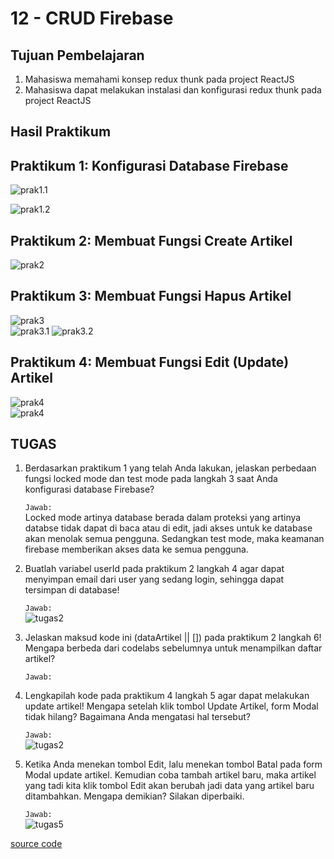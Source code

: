 # 12 - CRUD Firebase
## Tujuan Pembelajaran

1. Mahasiswa memahami konsep redux thunk pada project ReactJS
2. Mahasiswa dapat melakukan instalasi dan konfigurasi redux thunk pada project ReactJS

## Hasil Praktikum
## Praktikum 1: Konfigurasi Database Firebase

![prak1.1](img/prak1.1.png)

![prak1.2](img/prak1.2.png)

## Praktikum 2: Membuat Fungsi Create Artikel

![prak2](img/prak2.png)

## Praktikum 3: Membuat Fungsi Hapus Artikel

![prak3](img/prak3.png)  
![prak3.1](img/prak3.1.png)
![prak3.2](img/prak3.2.png)  

## Praktikum 4: Membuat Fungsi Edit (Update) Artikel

![prak4](img/prak4.png)  
![prak4](img/prak4.2.png)  

## TUGAS
1. Berdasarkan praktikum 1 yang telah Anda lakukan, jelaskan perbedaan fungsi locked mode dan test mode pada langkah 3 saat Anda konfigurasi database Firebase?

    `Jawab:`     
    Locked mode artinya database berada dalam proteksi yang artinya databse tidak dapat di baca atau di edit, jadi akses untuk ke database akan menolak semua pengguna. Sedangkan test mode, maka keamanan firebase memberikan akses data ke semua pengguna.

2. Buatlah variabel userId pada praktikum 2 langkah 4 agar dapat menyimpan email dari user yang sedang login, sehingga dapat tersimpan di database!

    `Jawab:`  
    ![tugas2](img/tugas2.png)   

3. Jelaskan maksud kode ini (dataArtikel || []) pada praktikum 2 langkah 6! Mengapa berbeda dari codelabs sebelumnya untuk menampilkan daftar artikel?

    `Jawab:` 
    
4. Lengkapilah kode pada praktikum 4 langkah 5 agar dapat melakukan update artikel! Mengapa setelah klik tombol Update Artikel, form Modal tidak hilang? Bagaimana Anda mengatasi hal tersebut?

    `Jawab:`    
    ![tugas2](img/tugas4.png)  
5. Ketika Anda menekan tombol Edit, lalu menekan tombol Batal pada form Modal update artikel. Kemudian coba tambah artikel baru, maka artikel yang tadi kita klik tombol Edit akan berubah jadi data yang artikel baru ditambahkan. Mengapa demikian? Silakan diperbaiki.

    `Jawab:`  
    ![tugas5](img/tugas5.png)  

[source code](../../src/12_crud_firebase/)